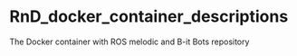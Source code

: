 # RnD_docker_container_descriptions

The Docker container with ROS melodic and B-it Bots repository
